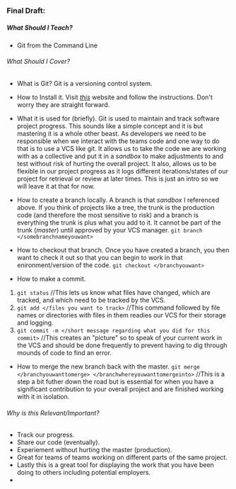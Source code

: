 ### Final Draft:

##### What Should I Teach?
* Git from the Command Line

###### What Should I Cover?
* What is Git?
Git is a versioning control system.

* How to Install it.
Visit [_this_](http://git-scm.com/download/mac) website and follow the instructions.  Don't worry they are straight forward.

* What it is used for (briefly).
Git is used to maintain and track software project progress.  This sounds like a simple concept and it is but mastering it is a whole other beast.  As developers we need to be responsible when we interact with the teams code and one way to do that is to use a VCS like git.  It allows us to take the code we are working with as a collective and put it in a _sandbox_ to make adjustments to and test without risk of hurting the overall project.  It also, allows us to be flexible in our project progress as it logs different iterations/states of our project for retrieval or review at later times.  This is just an intro so we will leave it at that for now.

* How to create a branch locally.
A branch is that _sandbox_ I referenced above.  If you think of projects like a tree, the trunk is the production code (and therefore the most sensitive to risk) and a branch is everything the trunk is plus what you add to it.  It cannot be part of the trunk (_master_) until approved by your VCS manager.
`git branch </somebranchnameyouwant>`

* How to checkout that branch.
Once you have created a branch, you then want to check it out so that you can begin to work in that enironment/version of the code.
`git checkout </branchyouwant>`

* How to make a commit.
1. `git status` //This lets us know what files have changed, which are tracked, and which need to be tracked by the VCS.
2. `git add </files you want to track>` //This command followed by file names or directories with files in them readies our VCS for their storage and logging.
3. `git commit -m </short message regarding what you did for this commit>` //This creates an "picture" so to speak of your current work in the VCS and should be done frequently to prevent having to dig through mounds of code to find an error.

* How to merge the new branch back with the master.
`git merge </branchyouwanttomerge> </branchwhereyouwanttomergeinto>` //This is a step a bit futher down the road but is essential for when you have a significant contribution to your overall project and are finished working with it in isolation.

###### Why is this Relevant/Important?
* Track our progress.
* Share our code (eventually).
* Experiement without hurting the master (production).
* Great for teams of teams working on different parts of the same project.
* Lastly this is a great tool for displaying the work that you have been doing to others including potential employers.
* 
